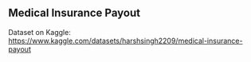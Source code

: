 ## Medical Insurance Payout
Dataset on Kaggle: https://www.kaggle.com/datasets/harshsingh2209/medical-insurance-payout
